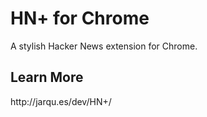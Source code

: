 <h1>HN+ for Chrome</h1>
A stylish Hacker News extension for Chrome.

<h2>Learn More</h2>
http://jarqu.es/dev/HN+/